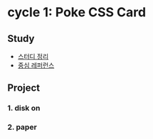 # cycle 1: Poke CSS Card

## Study
- [스터디 정리](https://www.notion.so/wafflestudio/2-549caee3ce1a4352aa5b01e55de29880)
- [중심 레퍼런스](https://poke-holo.simey.me)



## Project

### 1. disk on

### 2. paper
